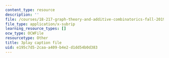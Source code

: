 ```yaml
---
content_type: resource
description: ''
file: /courses/18-217-graph-theory-and-additive-combinatorics-fall-2019/e195c7d52caaa409b4e2d1dd54b0d383_MlYhHsq_tOU.srt
file_type: application/x-subrip
learning_resource_types: []
ocw_type: OCWFile
resourcetype: Other
title: 3play caption file
uid: e195c7d5-2caa-a409-b4e2-d1dd54b0d383
---
```

